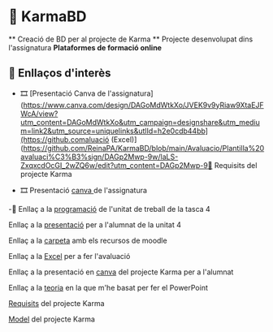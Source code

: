 # 🌟 KarmaBD
** Creació de BD per al projecte de Karma **
Projecte desenvolupat dins l'assignatura **Plataformes de formació online**


## 📎 Enllaços d'interès

- 🎞️ [Presentació Canva de l'assignatura](https://www.canva.com/design/DAGoMdWtkXo/JVEK9v9yRiaw9XtaEJFWcA/view?utm_content=DAGoMdWtkXo&utm_campaign=designshare&utm_medium=link2&utm_source=uniquelinks&utlId=h2e0cdb44bb](https://github.comaluació (Excel)](https://github.com/ReinaPA/KarmaBD/blob/main/Avaluacio/Plantilla%20avaluaci%C3%B3%sign/DAGp2Mwp-9w/laLS-ZxqxcdOcGI_2wZQ6w/edit?utm_content=DAGp2Mwp-9🔧 Requisits del projecte Karma


- 🎞️ Presentació <a href="https://www.canva.com/design/DAGoMdWtkXo/JVEK9v9yRiaw9XtaEJFWcA/view?utm_content=DAGoMdWtkXo&utm_campaign=designshare&utm_medium=link2&utm_source=uniquelinks&utlId=h2e0cdb44bb" target="_blank">canva </a> de l'assignatura

-🧩 Enllaç a la <a href="https://www.canva.com/design/DAGnH4-Uxgw/XiSuIAyTJHAgVWtqnNY-aA/edit?utm_content=DAGnH4-Uxgw&utm_campaign=designshare&utm_medium=link2&utm_source=sharebutton" target="_blank">programació</a> de l'unitat de treball de la tasca 4

Enllaç a la <a href="https://github.com/ReinaPA/KarmaBD/blob/main/recursos/U4%20Creaci%C3%B3%20de%20Bases%20de%20Dades.pdf">presentació</a> per a l'alumnat de la unitat 4

Enllaç a la <a href="https://github.com/ReinaPA/KarmaBD/tree/main/moodle" target="_blank">carpeta</a> amb els recursos de moodle

Enllaç a la <a href="https://github.com/ReinaPA/KarmaBD/blob/main/Avaluacio/Plantilla%20avaluaci%C3%B3%20x%20grup%20BBDD.xlsx" target="_blank"> Excel</a> per a fer l'avaluació

Enllaç a la presentació en <a href="https://www.canva.com/design/DAGp2Mwp-9w/laLS-ZxqxcdOcGI_2wZQ6w/edit?utm_content=DAGp2Mwp-9w&utm_campaign=designshare&utm_medium=link2&utm_source=sharebutton" target="_blank">canva</a> del projecte Karma per a l'alumnat

Enllaç a la <a href="https://bbdd.codeandcoke.com/apuntes:diseno" target="_blank">teoria</a> en la que m'he basat per fer el PowerPoint

<a href="" target="_blank">Requisits</a> del projecte Karma

<a href="" target="_blank">Model</a> del projecte Karma